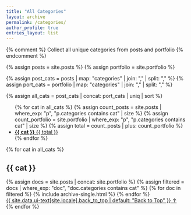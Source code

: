 ```yaml
---
title: "All Categories"
layout: archive
permalink: /categories/
author_profile: true
entries_layout: list
---
```


{% comment %}
Collect all unique categories from posts and portfolio
{% endcomment %}

{% assign posts = site.posts %}
{% assign portfolio = site.portfolio %}

{% assign post_cats = posts | map: "categories" | join: "," | split: "," %}
{% assign port_cats = portfolio | map: "categories" | join: "," | split: "," %}

{% assign all_cats = post_cats | concat: port_cats | uniq | sort %}

<ul class="taxonomy__index">
  {% for cat in all_cats %}
    {% assign count_posts = site.posts | where_exp: "p", "p.categories contains cat" | size %}
    {% assign count_portfolio = site.portfolio | where_exp: "p", "p.categories contains cat" | size %}
    {% assign total = count_posts | plus: count_portfolio %}
    <li><a href="#{{ cat | slugify }}"><strong>{{ cat }}</strong> <span class="taxonomy__count">{{ total }}</span></a></li>
  {% endfor %}
</ul>

{% for cat in all_cats %}

  <section id="{{ cat | slugify }}" class="taxonomy__section">
    <h2 class="archive__subtitle">{{ cat }}</h2>
    <div class="entries-{{ page.entries_layout | default: 'list' }}">
      {% assign docs = site.posts | concat: site.portfolio %}
      {% assign filtered = docs | where_exp: "doc", "doc.categories contains cat" %}
      {% for doc in filtered %}
        {% include archive-single.html %}
      {% endfor %}
    </div>
    <a href="#page-title" class="back-to-top">{{ site.data.ui-text[site.locale].back_to_top | default: "Back to Top" }} &uarr;</a>
  </section>
{% endfor %}
